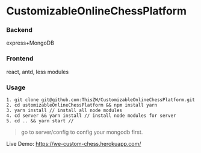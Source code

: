 # CustomizableOnlineChessPlatform

### Backend
express+MongoDB
### Frontend
react, antd, less modules

### Usage
```
1. git clone git@github.com:ThisZW/CustomizableOnlineChessPlatform.git
2. cd ustomizableOnlineChessPlatform && npm install yarn
3. yarn install // install all node modules
4. cd server && yarn install // install node modules for server
5. cd .. && yarn start //
```
> go to server/config to config your mongodb first.

Live Demo: https://we-custom-chess.herokuapp.com/
